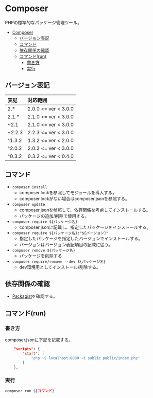 # Composer

PHPの標準的なパッケージ管理ツール。

- [Composer](#composer)
  - [バージョン表記](#バージョン表記)
  - [コマンド](#コマンド)
  - [依存関係の確認](#依存関係の確認)
  - [コマンド(run)](#コマンドrun)
    - [書き方](#書き方)
    - [実行](#実行)

## バージョン表記

| 表記   | 対応範囲 |
| :------| :------- |
| 2.*    | 2.0.0 <= ver < 3.0.0 |
| 2.1.*  | 2.1.0 <= ver < 3.0.0 |
| ~2.1   | 2.1.0 <= ver < 3.0.0 |
| ~2.2.3 | 2.2.3 <= ver < 3.0.0 |
| ^1.3.2 | 1.3.2 <= ver < 2.0.0 |
| ^2.0.2 | 2.0.2 <= ver < 3.0.0 |
| ^0.3.2 | 0.3.2 <= ver < 0.4.0 |

## コマンド

- ```composer install```
  - composer.lockを参照してモジュールを導入する。
  - composer.lockがない場合はcomposer.jsonを参照する。
- ```composer update```
  - composer.jsonを参照して、依存関係を考慮してインストールする。
  - パッケージの追加/削除で使用する。
- ```composer require ${パッケージ名}```
  - composer.jsonに記載し、指定したパッケージをインストールする。
- ```composer require ${パッケージ名}:"${バージョン}"```
  - 指定したパッケージを指定したバージョンでインストールする。
  - バージョンはバージョン表記項目の記載に従う。
- ```composer remove ${パッケージ名}```
  - パッケージを削除する
- ```composer require/remove --dev ${パッケージ名}```
  - dev環境用としてインストール/削除する。

## 依存関係の確認

- [Packagist](https://packagist.org)を確認する。

## コマンド(run)

### 書き方

composer.jsonに下記を記載する。

``` json
    "scripts": {
        "start": [
            "php -S localhost:8080 -t public public/index.php"
        ]
    },
```

### 実行

``` bash
composer run ${コマンド}
```
